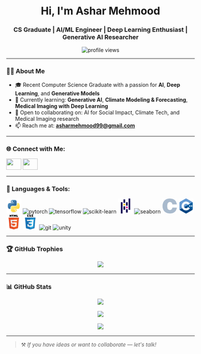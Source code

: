 <h1 align="center">Hi, I'm Ashar Mehmood</h1>
<h3 align="center">CS Graduate | AI/ML Engineer | Deep Learning Enthusiast | Generative AI Researcher</h3>

<p align="center">
  <img src="https://komarev.com/ghpvc/?username=a-weedy-place&label=Profile%20views&color=0e75b6&style=flat" alt="profile views" />
</p>

---

### 👨‍💻 About Me
- 🎓 Recent Computer Science Graduate with a passion for **AI**, **Deep Learning**, and **Generative Models**
- 🌱 Currently learning: **Generative AI**, **Climate Modeling & Forecasting**, **Medical Imaging with Deep Learning**
- 🔭 Open to collaborating on: AI for Social Impact, Climate Tech, and Medical Imaging research
- 📫 Reach me at: **asharmehmood99@gmail.com**

---

### 🌐 Connect with Me:
<p>
  <a href="https://linkedin.com/in/asharmehmood" target="_blank"><img src="https://raw.githubusercontent.com/rahuldkjain/github-profile-readme-generator/master/src/images/icons/Social/linked-in-alt.svg" height="30" width="40" /></a>
  <a href="https://leetcode.com/a_weedy_place" target="_blank"><img src="https://raw.githubusercontent.com/rahuldkjain/github-profile-readme-generator/master/src/images/icons/Social/leet-code.svg" height="30" width="40" /></a>
</p>

---

### 🧰 Languages & Tools:
<p>
  <img src="https://raw.githubusercontent.com/devicons/devicon/master/icons/python/python-original.svg" alt="python" width="40" height="40"/>
  <img src="https://www.vectorlogo.zone/logos/pytorch/pytorch-icon.svg" alt="pytorch" width="40" height="40"/>
  <img src="https://www.vectorlogo.zone/logos/tensorflow/tensorflow-icon.svg" alt="tensorflow" width="40" height="40"/>
  <img src="https://upload.wikimedia.org/wikipedia/commons/0/05/Scikit_learn_logo_small.svg" alt="scikit-learn" width="40" height="40"/>
  <img src="https://raw.githubusercontent.com/devicons/devicon/master/icons/pandas/pandas-original.svg" alt="pandas" width="40" height="40"/>
  <img src="https://seaborn.pydata.org/_images/logo-mark-lightbg.svg" alt="seaborn" width="40" height="40"/>
  <!--<img src="https://opencv.org/wp-content/uploads/2020/07/cropped-OpenCV_Logo_with_text.png" alt="opencv" width="40" height="40"/>-->
  <img src="https://raw.githubusercontent.com/devicons/devicon/master/icons/c/c-original.svg" alt="c" width="40" height="40"/>
  <img src="https://raw.githubusercontent.com/devicons/devicon/master/icons/cplusplus/cplusplus-original.svg" alt="cplusplus" width="40" height="40"/>
  <img src="https://raw.githubusercontent.com/devicons/devicon/master/icons/html5/html5-original-wordmark.svg" alt="html5" width="40" height="40"/>
  <img src="https://raw.githubusercontent.com/devicons/devicon/master/icons/css3/css3-original-wordmark.svg" alt="css3" width="40" height="40"/>
  <img src="https://www.vectorlogo.zone/logos/git-scm/git-scm-icon.svg" alt="git" width="40" height="40"/>
  <img src="https://www.vectorlogo.zone/logos/unity3d/unity3d-icon.svg" alt="unity" width="40" height="40"/>
</p>

---

### 🏆 GitHub Trophies
<p align="center">
  <img src="https://github-profile-trophy.vercel.app/?username=a-weedy-place&theme=algolia&no-frame=true&margin-w=15&margin-h=15" />
</p>

---

### 📊 GitHub Stats
<p align="center">
  <img src="https://github-readme-stats.vercel.app/api?username=a-weedy-place&show_icons=true&theme=tokyonight&include_all_commits=true&count_private=true" />
</p>

<p align="center">
  <img src="https://github-readme-streak-stats.herokuapp.com/?user=a-weedy-place&theme=tokyonight" />
</p>

<p align="center">
  <img src="https://github-readme-stats.vercel.app/api/top-langs/?username=a-weedy-place&layout=compact&theme=tokyonight" />
</p>

---

> ⚒️ *If you have ideas or want to collaborate — let's talk!*
